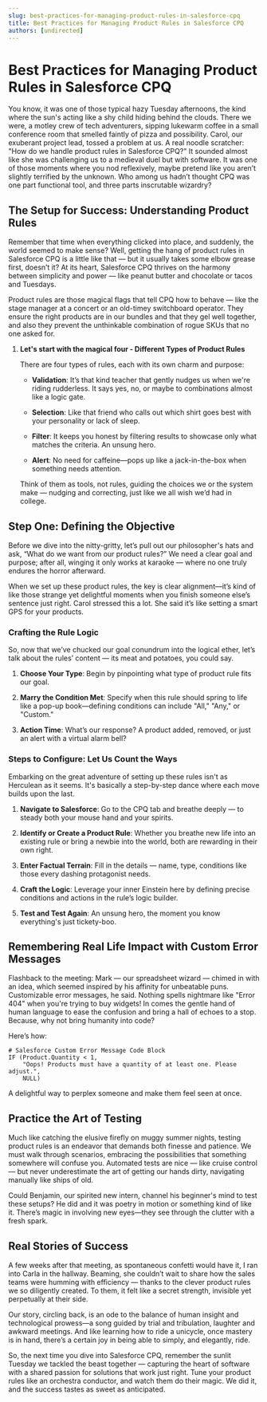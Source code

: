 ```yaml
---
slug: best-practices-for-managing-product-rules-in-salesforce-cpq
title: Best Practices for Managing Product Rules in Salesforce CPQ
authors: [undirected]
---
```



# Best Practices for Managing Product Rules in Salesforce CPQ

You know, it was one of those typical hazy Tuesday afternoons, the kind where the sun's acting like a shy child hiding behind the clouds. There we were, a motley crew of tech adventurers, sipping lukewarm coffee in a small conference room that smelled faintly of pizza and possibility. Carol, our exuberant project lead, tossed a problem at us. A real noodle scratcher: "How do we handle product rules in Salesforce CPQ?" It sounded almost like she was challenging us to a medieval duel but with software. It was one of those moments where you nod reflexively, maybe pretend like you aren’t slightly terrified by the unknown. Who among us hadn’t thought CPQ was one part functional tool, and three parts inscrutable wizardry? 

## The Setup for Success: Understanding Product Rules

Remember that time when everything clicked into place, and suddenly, the world seemed to make sense? Well, getting the hang of product rules in Salesforce CPQ is a little like that — but it usually takes some elbow grease first, doesn’t it? At its heart, Salesforce CPQ thrives on the harmony between simplicity and power — like peanut butter and chocolate or tacos and Tuesdays.

Product rules are those magical flags that tell CPQ how to behave — like the stage manager at a concert or an old-timey switchboard operator. They ensure the right products are in our bundles and that they gel well together, and also they prevent the unthinkable combination of rogue SKUs that no one asked for.

1. **Let's start with the magical four - Different Types of Product Rules**

    There are four types of rules, each with its own charm and purpose:

    - **Validation**: It’s that kind teacher that gently nudges us when we're riding rudderless. It says yes, no, or maybe to combinations almost like a logic gate.

    - **Selection**: Like that friend who calls out which shirt goes best with your personality or lack of sleep.

    - **Filter**: It keeps you honest by filtering results to showcase only what matches the criteria. An unsung hero.

    - **Alert**: No need for caffeine—pops up like a jack-in-the-box when something needs attention. 

    Think of them as tools, not rules, guiding the choices we or the system make — nudging and correcting, just like we all wish we’d had in college.

## Step One: Defining the Objective

Before we dive into the nitty-gritty, let’s pull out our philosopher's hats and ask, “What do we want from our product rules?” We need a clear goal and purpose; after all, winging it only works at karaoke — where no one truly endures the horror afterward. 

When we set up these product rules, the key is clear alignment—it’s kind of like those strange yet delightful moments when you finish someone else’s sentence just right. Carol stressed this a lot. She said it’s like setting a smart GPS for your products.

### Crafting the Rule Logic

So, now that we’ve chucked our goal conundrum into the logical ether, let’s talk about the rules’ content — its meat and potatoes, you could say. 

1. **Choose Your Type**: Begin by pinpointing what type of product rule fits our goal. 

2. **Marry the Condition Met**: Specify when this rule should spring to life like a pop-up book—defining conditions can include "All," "Any," or "Custom."

3. **Action Time**: What’s our response? A product added, removed, or just an alert with a virtual alarm bell?

### Steps to Configure: Let Us Count the Ways

Embarking on the great adventure of setting up these rules isn't as Herculean as it seems. It's basically a step-by-step dance where each move builds upon the last. 

1. **Navigate to Salesforce**: Go to the CPQ tab and breathe deeply — to steady both your mouse hand and your spirits. 

2. **Identify or Create a Product Rule**: Whether you breathe new life into an existing rule or bring a newbie into the world, both are rewarding in their own right.

3. **Enter Factual Terrain**: Fill in the details — name, type, conditions like those every dashing protagonist needs.

4. **Craft the Logic**: Leverage your inner Einstein here by defining precise conditions and actions in the rule’s logic builder.

5. **Test and Test Again**: An unsung hero, the moment you know everything's just tickety-boo.

## Remembering Real Life Impact with Custom Error Messages

Flashback to the meeting: Mark — our spreadsheet wizard — chimed in with an idea, which seemed inspired by his affinity for unbeatable puns. Customizable error messages, he said. Nothing spells nightmare like "Error 404" when you're trying to buy widgets! In comes the gentle hand of human language to ease the confusion and bring a hall of echoes to a stop. Because, why not bring humanity into code?

Here’s how:

````
# Salesforce Custom Error Message Code Block
IF (Product.Quantity < 1, 
    "Oops! Products must have a quantity of at least one. Please adjust.", 
    NULL)
````
A delightful way to perplex someone and make them feel seen at once.

## Practice the Art of Testing

Much like catching the elusive firefly on muggy summer nights, testing product rules is an endeavor that demands both finesse and patience. We must walk through scenarios, embracing the possibilities that something somewhere will confuse you. Automated tests are nice — like cruise control — but never underestimate the art of getting our hands dirty, navigating manually like ships of old.

Could Benjamin, our spirited new intern, channel his beginner's mind to test these setups? He did and it was poetry in motion or something kind of like it. There’s magic in involving new eyes—they see through the clutter with a fresh spark.

## Real Stories of Success

A few weeks after that meeting, as spontaneous confetti would have it, I ran into Carla in the hallway. Beaming, she couldn’t wait to share how the sales teams were humming with efficiency — thanks to the clever product rules we so diligently created. To them, it felt like a secret strength, invisible yet perpetually at their side.

Our story, circling back, is an ode to the balance of human insight and technological prowess—a song guided by trial and tribulation, laughter and awkward meetings. And like learning how to ride a unicycle, once mastery is in hand, there’s a certain joy in being able to simply, and elegantly, ride.

So, the next time you dive into Salesforce CPQ, remember the sunlit Tuesday we tackled the beast together — capturing the heart of software with a shared passion for solutions that work just right. Tune your product rules like an orchestra conductor, and watch them do their magic. We did it, and the success tastes as sweet as anticipated.